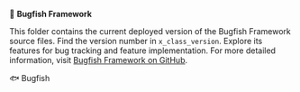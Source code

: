 🔧 **Bugfish Framework**

This folder contains the current deployed version of the Bugfish Framework source files. Find the version number in `x_class_version`. Explore its features for bug tracking and feature implementation. For more detailed information, visit [Bugfish Framework on GitHub](https://github.com/bugfishtm/bugfish-framework).

🐟 Bugfish